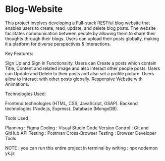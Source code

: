 # Blog-Website
This project involves developing a Full-stack RESTful blog website that enables users to create, read, update, and delete blog posts. The website facilitates communication between people by allowing them to share their thoughts through their blogs. Users can upload their posts globally, making it a platform for diverse perspectives &amp; interactions.

Key Features:

Sign Up and Sign in Functionality.
Users can Create a posts which contain Title, Content and related image and also interact other people posts. 
Users can Update and Delete to their posts and also set a profile picture.
Users allow to Interact with other posts globally.
Responsive Website with Animations.

Technologies Used:

Frontend technologies (HTML, CSS, JavaScript, GSAP).
Backend technologies (Node.js, Express).
Database (MongoDB).

Tools Used : 

Planning : Figma
Coding : Visual Studio Code
Version Control : Git and GitHub
API Testing : Postman
Cross-Browser Testing : Browser Developer Tools



NOTE :  you can run this entire project in terminal by writing : npx nodemon yk.js
